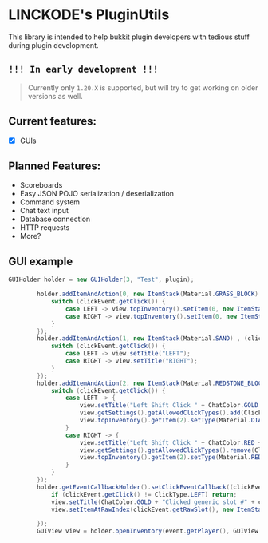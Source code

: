# LINCKODE's PluginUtils

This library is intended to help bukkit plugin developers with tedious stuff during plugin development.

## `!!! In early development !!!`

> Currently only `1.20.X` is supported, but will try to get working on older versions as well.

## Current features:

- [x] GUIs

## Planned Features:



- Scoreboards
- Easy JSON POJO serialization / deserialization
- Command system
- Chat text input
- Database connection
- HTTP requests
- More?

## GUI example
```java
GUIHolder holder = new GUIHolder(3, "Test", plugin);

        holder.addItemAndAction(0, new ItemStack(Material.GRASS_BLOCK) , (clickEvent, view) -> {
            switch (clickEvent.getClick()) {
                case LEFT -> view.topInventory().setItem(0, new ItemStack(Material.DIRT));
                case RIGHT -> view.topInventory().setItem(0, new ItemStack(Material.GRASS_BLOCK));
            }
        });
        holder.addItemAndAction(1, new ItemStack(Material.SAND) , (clickEvent, view) -> {
            switch (clickEvent.getClick()) {
                case LEFT -> view.setTitle("LEFT");
                case RIGHT -> view.setTitle("RIGHT");
            }
        });
        holder.addItemAndAction(2, new ItemStack(Material.REDSTONE_BLOCK) , (clickEvent, view) -> {
            switch (clickEvent.getClick()) {
                case LEFT -> {
                    view.setTitle("Left Shift Click " + ChatColor.GOLD + "enabled");
                    view.getSettings().getAllowedClickTypes().add(ClickType.SHIFT_LEFT);
                    view.topInventory().getItem(2).setType(Material.DIAMOND_BLOCK);
                }
                case RIGHT -> {
                    view.setTitle("Left Shift Click " + ChatColor.RED + "disabled");
                    view.getSettings().getAllowedClickTypes().remove(ClickType.SHIFT_LEFT);
                    view.topInventory().getItem(2).setType(Material.REDSTONE_BLOCK);
                }
            }
        });
        holder.getEventCallbackHolder().setClickEventCallback((clickEvent, view) -> {
            if (clickEvent.getClick() != ClickType.LEFT) return;
            view.setTitle(ChatColor.GOLD + "Clicked generic slot #" + clickEvent.getRawSlot());
            view.setItemAtRawIndex(clickEvent.getRawSlot(), new ItemStack(Material.GOLDEN_APPLE));

        });
        GUIView view = holder.openInventory(event.getPlayer(), GUIView.GUIViewSettings.defaults());
```
